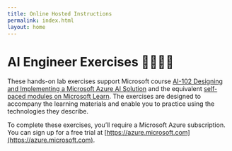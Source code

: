 ```yaml
---
title: Online Hosted Instructions
permalink: index.html
layout: home
---
```


# AI Engineer Exercises 🩷🩷🩷🩷

These hands-on lab exercises support Microsoft course [AI-102 Designing and Implementing a Microsoft Azure AI Solution](https://docs.microsoft.com/learn/certifications/courses/ai-102t00) and the equivalent [self-paced modules on Microsoft Learn](https://aka.ms/AzureLearn_AIEngineer). The exercises are designed to accompany the learning materials and enable you to practice using the technologies they describe.

To complete these exercises, you’ll require a Microsoft Azure subscription. You can sign up for a free trial at [https://azure.microsoft.com](https://azure.microsoft.com).
